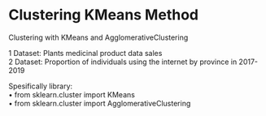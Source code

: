 # Clustering KMeans Method
Clustering with KMeans and AgglomerativeClustering  

1 Dataset: Plants medicinal product data sales  
2 Dataset: Proportion of individuals using the internet by province in 2017-2019

Spesifically library:  
• from sklearn.cluster import KMeans  
• from sklearn.cluster import AgglomerativeClustering
